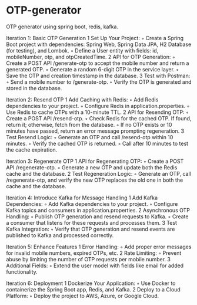 # OTP-generator
OTP generator using spring boot, redis, kafka.

Iteration 1: Basic OTP Generation
	1	Set Up Your Project:
	◦	Create a Spring Boot project with dependencies: Spring Web, Spring Data JPA, H2 Database (for testing), and Lombok.
	◦	Define a User entity with fields: id, mobileNumber, otp, and otpCreatedTime.
	2	API for OTP Generation:
	◦	Create a POST API /generate-otp to accept the mobile number and return a generated OTP.
	◦	Generate a random 6-digit OTP in the service layer.
	◦	Save the OTP and creation timestamp in the database.
	3	Test with Postman:
	◦	Send a mobile number to /generate-otp.
	◦	Verify the OTP is generated and stored in the database.

Iteration 2: Resend OTP
	1	Add Caching with Redis:
	◦	Add Redis dependencies to your project.
	◦	Configure Redis in application.properties.
	◦	Use Redis to cache OTPs with a 10-minute TTL.
	2	API for Resending OTP:
	◦	Create a POST API /resend-otp.
	◦	Check Redis for the cached OTP. If found, return it; otherwise, fetch from the database.
	◦	If no OTP exists or 10 minutes have passed, return an error message prompting regeneration.
	3	Test Resend Logic:
	◦	Generate an OTP and call /resend-otp within 10 minutes.
	◦	Verify the cached OTP is returned.
	◦	Call after 10 minutes to test the cache expiration.

Iteration 3: Regenerate OTP
	1	API for Regenerating OTP:
	◦	Create a POST API /regenerate-otp.
	◦	Generate a new OTP and update both the Redis cache and the database.
	2	Test Regeneration Logic:
	◦	Generate an OTP, call /regenerate-otp, and verify the new OTP replaces the old one in both the cache and the database.

Iteration 4: Introduce Kafka for Message Handling
	1	Add Kafka Dependencies:
	◦	Add Kafka dependencies to your project.
	◦	Configure Kafka topics and consumers in application.properties.
	2	Asynchronous OTP Handling:
	◦	Publish OTP generation and resend requests to Kafka.
	◦	Create a consumer that listens for these requests and processes them.
	3	Test Kafka Integration:
	◦	Verify that OTP generation and resend events are published to Kafka and processed correctly.

Iteration 5: Enhance Features
	1	Error Handling:
	◦	Add proper error messages for invalid mobile numbers, expired OTPs, etc.
	2	Rate Limiting:
	◦	Prevent abuse by limiting the number of OTP requests per mobile number.
	3	Additional Fields:
	◦	Extend the user model with fields like email for added functionality.

Iteration 6: Deployment
	1	Dockerize Your Application:
	◦	Use Docker to containerize the Spring Boot app, Redis, and Kafka.
	2	Deploy to a Cloud Platform:
	◦	Deploy the project to AWS, Azure, or Google Cloud.
